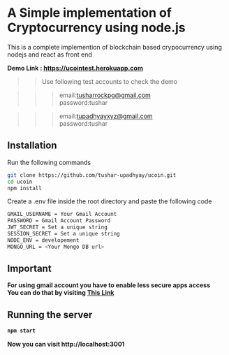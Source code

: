 # A Simple implementation of Cryptocurrency using node.js

This is a complete implemention of blockchain based crypocurrency using nodejs and react as front end

<b>Demo Link : <a href="https://ucointest.herokuapp.com">https://ucointest.herokuapp.com</a></b>

>>Use following test accounts to check the demo

>>>email:tusharrockpg@gmail.com<br>
  password:tushar

>>>email:tupadhyayxyz@gmail.com<br>
password:tushar

## Installation

Run the following commands
```bash
git clone https://github.com/tushar-upadhyay/ucoin.git
cd ucoin
npm install
```
Create a .env file inside the root directory and paste the following code 
```bash
GMAIL_USERNAME = Your Gmail Account
PASSWORD = Gmail Account Password
JWT_SECRET = Set a unique string 
SESSION_SECRET = Set a unique string 
NODE_ENV = developement
MONGO_URL = <Your Mongo DB url>
```
## Important
<b>For using gmail account you have to enable less secure apps access <br> You can do that by visiting <a href="https://myaccount.google.com/u/1/lesssecureapps?pageId=none">This Link</a>

## Running the server

```bash
npm start
```
Now you can visit http://localhost:3001
